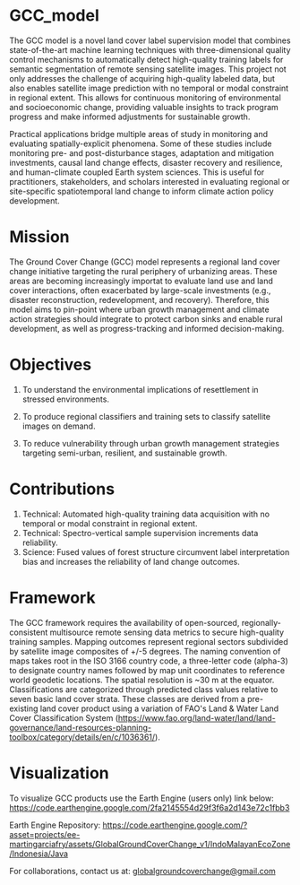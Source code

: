 # GCC_model
The GCC model is a novel land cover label supervision model that combines state-of-the-art machine learning techniques with three-dimensional quality control mechanisms to automatically detect high-quality training labels for semantic segmentation of remote sensing satellite images. This project not only addresses the challenge of acquiring high-quality labeled data, but also enables satellite image prediction with no temporal or modal constraint in regional extent. This allows for continuous monitoring of environmental and socioeconomic change, providing valuable insights to track program progress and make informed adjustments for sustainable growth. 

Practical applications bridge multiple areas of study in monitoring and evaluating spatially-explicit phenomena. Some of these studies include monitoring pre- and post-disturbance stages, adaptation and mitigation investments, causal land change effects, disaster recovery and resilience, and human-climate coupled Earth system sciences. This is useful for practitioners, stakeholders, and scholars interested in evaluating regional or site-specific spatiotemporal land change to inform climate action policy development. 

# Mission
The Ground Cover Change (GCC) model represents a regional land cover change initiative targeting the rural periphery of urbanizing areas. These areas are becoming increasingly importat to evaluate land use and land cover interactions, often exacerbated by large-scale investments (e.g., disaster reconstruction, redevelopment, and recovery). Therefore, this model aims to pin-point where urban growth management and climate action strategies should integrate to protect carbon sinks and enable rural development, as well as progress-tracking and informed decision-making.

# Objectives
1) To understand the environmental implications of resettlement in stressed environments.

2) To produce regional classifiers and training sets to classify satellite images on demand.

3) To reduce vulnerability through urban growth management strategies targeting semi-urban, resilient, and sustainable growth.

# Contributions
1) Technical: Automated high-quality training data acquisition with no temporal or modal constraint in regional extent.
2) Technical: Spectro-vertical sample supervision increments data reliability.
3) Science: Fused values of forest structure circumvent label interpretation bias and increases the reliability of land change outcomes.

# Framework
The GCC framework requires the availability of open-sourced, regionally-consistent multisource remote sensing data metrics to secure high-quality training samples. 
Mapping outcomes represent regional sectors subdivided by satellite image composites of +/-5 degrees. 
The naming convention of maps takes root in the ISO 3166 country code, a three-letter code (alpha-3) to designate country names followed by map unit coordinates to reference world geodetic locations. 
The spatial resolution is ~30 m at the equator.
Classifications are categorized through predicted class values relative to seven basic land cover strata. These classes are derived from a pre-existing land cover product using a variation of FAO's Land & Water Land Cover Classification System (https://www.fao.org/land-water/land/land-governance/land-resources-planning-toolbox/category/details/en/c/1036361/).

# Visualization
To visualize GCC products use the Earth Engine (users only) link below:
https://code.earthengine.google.com/2fa2145554d29f3f6a2d143e72c1fbb3 

Earth Engine Repository:
https://code.earthengine.google.com/?asset=projects/ee-martingarciafry/assets/GlobalGroundCoverChange_v1/IndoMalayanEcoZone/Indonesia/Java


For collaborations, contact us at: globalgroundcoverchange@gmail.com
